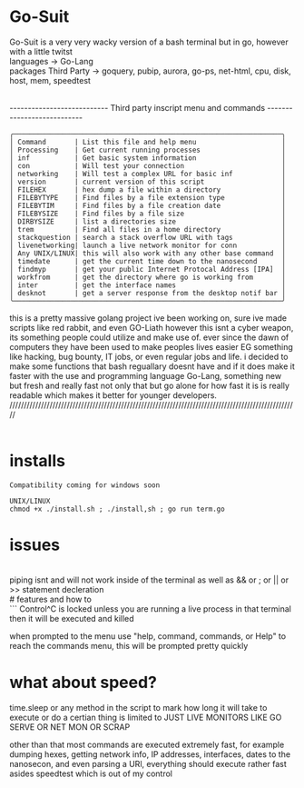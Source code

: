 # Go-Suit
Go-Suit is a very very wacky version of a bash terminal but in go, however with a little twitst
<br>
languages -> Go-Lang <br>
packages Third Party   -> goquery, pubip, aurora, go-ps, net-html, cpu, disk, host, mem, speedtest<br>
<br>

--------------------------- Third party inscript menu and commands ---------------------------
```
╭──────────────────────────────────────────────────────────────────╮
│ Command       | List this file and help menu                     │
│ Processing    | Get current running processes                    │
│ inf           | Get basic system information                     │
│ con           | Will test your connection                        │
│ networking    | Will test a complex URL for basic inf            │
│ version       | current version of this script                   │
│ FILEHEX       | hex dump a file within a directory               │        
│ FILEBYTYPE    | Find files by a file extension type              │
│ FILEBYTIM     | Find files by a file creation date               │
│ FILEBYSIZE    | Find files by a file size                        │
│ DIRBYSIZE     | list a directories size                          │
│ trem          | Find all files in a home directory               │
│ stackquestion | search a stack overflow URL with tags            │
│ livenetworking| launch a live network monitor for conn           │
│ Any UNIX/LINUX| this will also work with any other base command  │
│ timedate      | get the current time down to the nanosecond      │
│ findmyp       | get your public Internet Protocal Address [IPA]  │
│ workfrom      | get the directory where go is working from       │
│ inter         | get the interface names                          │
│ desknot       | get a server response from the desktop notif bar │
╰──────────────────────────────────────────────────────────────────╯
```
this is a pretty massive golang project ive been working on, sure ive made scripts like red rabbit, and even GO-Liath however this isnt a cyber weapon, its something people could utilize and make use of. ever since the dawn of computers they have been used to make peoples lives easier EG something like hacking, bug bounty, IT jobs, or even regular jobs and life. i decided to make some functions that bash reguallary doesnt have and if it does make it faster with the use and programming language Go-Lang, something new but fresh and really fast not only that but go alone for how fast it is is really readable which makes it better for younger developers. 
/////////////////////////////////////////////////////////////////////////////////////////////////////
<br>
<br>
# installs 
```
Compatibility coming for windows soon 

UNIX/LINUX
chmod +x ./install.sh ; ./install,sh ; go run term.go 
```

# issues 
<br>
piping isnt and will not work inside of the terminal as well as && or ; or || or >> statement decleration
<br> 
# features and how to 
<br>
```
Control^C is locked unless you are running a live process in that terminal then it will be executed and killed 

when prompted to the menu use "help, command, commands, or Help" to reach the commands menu, this will be prompted pretty quickly

# what about speed? # 

time.sleep or any method in the script to mark how long it will take to execute or do a certian thing is limited to JUST LIVE MONITORS LIKE GO SERVE OR NET MON OR SCRAP

other than that most commands are executed extremely fast, for example dumping hexes, getting network info, IP addresses, interfaces, dates to the nanosecon, and even parsing a URl, everything should execute rather fast asides speedtest which is out of my control

```

